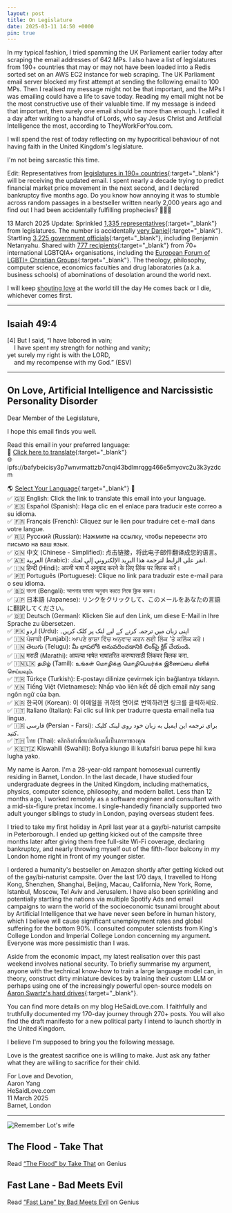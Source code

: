 ```yaml
---
layout: post
title: On Legislature
date: 2025-03-11 14:50 +0000
pin: true
---
```


In my typical fashion, I tried spamming the UK Parliament earlier today after scraping the email addresses of 642 MPs. I also have a list of legislatures from 190+ countries that may or may not have been loaded into a Redis sorted set on an AWS EC2 instance for web scraping. The UK Parliament email server blocked my first attempt at sending the following email to 100 MPs. Then I realised my message might not be that important, and the MPs I was emailing could have a life to save today. Reading my email might not be the most constructive use of their valuable time. If my message is indeed that important, then surely one email should be more than enough. I called it a day after writing to a handful of Lords, who say Jesus Christ and Artificial Intelligence the most, according to TheyWorkForYou.com.

I will spend the rest of today reflecting on my hypocritical behaviour of not having faith in the United Kingdom's legislature.

I'm not being sarcastic this time.

Edit: Representatives from [legislatures in 190+ countries](https://github.com/zyang01/email-scraping/blob/main/gov/legislatures.csv){:target="_blank"} will be receiving the updated email. I spent nearly a decade trying to predict financial market price movement in the next second, and I declared bankruptcy five months ago. Do you know how annoying it was to stumble across random passages in a bestseller written nearly 2,000 years ago and find out I had been accidentally fulfilling prophecies? 🤦🤷🙄

13 March 2025 Update: Sprinkled [1,335 representatives](https://dl.hesaid.love/campaignRecipients_2500541_3432911_0211dad95f5c60db3590c02dbc60e821.csv
){:target="_blank"} from legislatures. The number is accidentally [very Daniel](https://www.gotquestions.org/tribulation-1260-1290-1335-days.html){:target="_blank"}. Startling [3,225 government officials](https://dl.hesaid.love/campaignRecipients_2501789_3432911_c150a2903025aa06d6289a42b5ee0096.csv){:target="_blank"}, including Benjamin Netanyahu. Shared with [777 recipients](https://dl.hesaid.love/campaignRecipients_2502635_3432911_2e6dce838b3cec25c230de30dc4b753d.csv){:target="_blank"} from 70+ international LGBTQIA+ organisations, including the [European Forum of LGBTI+ Christian Groups](https://www.lgbtchristians.eu/){:target="_blank"}. The theology, philosophy, computer science, economics faculties and drug laboratories (a.k.a. business schools) of abominations of desolation around the world next.

I will keep [shouting love](#shouting-love) at the world till the day He comes back or I die, whichever comes first.

---

## Isaiah 49:4

 [4] But I said, “I have labored in vain;<br>
  &nbsp;&nbsp;&nbsp;&nbsp;I have spent my strength for nothing and vanity;<br>
 yet surely my right is with the LORD,<br>
  &nbsp;&nbsp;&nbsp;&nbsp;and my recompense with my God.” (ESV)<br>

---

## On Love, Artificial Intelligence and Narcissistic Personality Disorder

Dear Member of the Legislature,

I hope this email finds you well.

Read this email in your preferred language:<br>
🔗 [Click here to translate](https://hesaid.love/posts/on-legislature/){:target="_blank"}<br>
🌐 ipfs://bafybeicisy3p7wnvrmattzb7cnqi43bdlmrqgg466e5myovc2u3k3yzdcm<br>

🌎 [Select Your Language](https://hesaid.love/posts/on-legislature/){:target="_blank"} 📩<br>
✅ 🇬🇧 English: Click the link to translate this email into your language.<br>
✅ 🇪🇸 Español (Spanish): Haga clic en el enlace para traducir este correo a su idioma.<br>
✅ 🇫🇷 Français (French): Cliquez sur le lien pour traduire cet e-mail dans votre langue.<br>
✅ 🇷🇺 Русский (Russian): Нажмите на ссылку, чтобы перевести это письмо на ваш язык.<br>
✅ 🇨🇳 中文 (Chinese - Simplified): 点击链接，将此电子邮件翻译成您的语言。<br>
✅ 🇦🇪 العربية (Arabic): انقر على الرابط لترجمة هذا البريد الإلكتروني إلى لغتك.<br>
✅ 🇮🇳 हिन्दी (Hindi): अपनी भाषा में अनुवाद करने के लिए लिंक पर क्लिक करें।<br>
✅ 🇵🇹 Português (Portuguese): Clique no link para traduzir este e-mail para o seu idioma.<br>
✅ 🇧🇩 বাংলা (Bengali): আপনার ভাষায় অনুবাদ করতে লিঙ্কে ক্লিক করুন।<br>
✅ 🇯🇵 日本語 (Japanese): リンクをクリックして、このメールをあなたの言語に翻訳してください。<br>
✅ 🇩🇪 Deutsch (German): Klicken Sie auf den Link, um diese E-Mail in Ihre Sprache zu übersetzen.<br>
✅ 🇵🇰 اردو (Urdu): اپنی زبان میں ترجمہ کرنے کے لیے لنک پر کلک کریں۔<br>
✅ 🇮🇳 ਪੰਜਾਬੀ (Punjabi): ਆਪਣੇ ਭਾਸ਼ਾ ਵਿੱਚ ਅਨੁਵਾਦ ਕਰਨ ਲਈ ਲਿੰਕ 'ਤੇ ਕਲਿੱਕ ਕਰੋ।<br>
✅ 🇮🇳 తెలుగు (Telugu): మీ భాషలోకి అనువదించడానికి లింక్‌పై క్లిక్ చేయండి.<br>
✅ 🇮🇳 मराठी (Marathi): आपल्या भाषेत भाषांतरित करण्यासाठी लिंकवर क्लिक करा.<br>
✅ 🇮🇳🇱🇰 தமிழ் (Tamil): உங்கள் மொழிக்கு மொழிபெயர்க்க இணைப்பை கிளிக் செய்யவும்.<br>
✅ 🇹🇷 Türkçe (Turkish): E-postayı dilinize çevirmek için bağlantıya tıklayın.<br>
✅ 🇻🇳 Tiếng Việt (Vietnamese): Nhấp vào liên kết để dịch email này sang ngôn ngữ của bạn.<br>
✅ 🇰🇷 한국어 (Korean): 이 이메일을 귀하의 언어로 번역하려면 링크를 클릭하세요.<br>
✅ 🇮🇹 Italiano (Italian): Fai clic sul link per tradurre questa email nella tua lingua.<br>
✅ 🇮🇷 فارسی (Persian - Farsi): برای ترجمه این ایمیل به زبان خود روی لینک کلیک کنید.<br>
✅ 🇹🇭 ไทย (Thai): คลิกลิงก์เพื่อแปลอีเมลนี้เป็นภาษาของคุณ<br>
✅ 🇰🇪🇹🇿 Kiswahili (Swahili): Bofya kiungo ili kutafsiri barua pepe hii kwa lugha yako.<br>

My name is Aaron. I'm a 28-year-old rampant homosexual currently residing in Barnet, London. In the last decade, I have studied four undergraduate degrees in the United Kingdom, including mathematics, physics, computer science, philosophy, and modern ballet. Less than 12 months ago, I worked remotely as a software engineer and consultant with a mid-six-figure pretax income. I single-handedly financially supported two adult younger siblings to study in London, paying overseas student fees.

I tried to take my first holiday in April last year at a gay/bi-naturist campsite in Peterborough. I ended up getting kicked out of the campsite three months later after giving them free full-site Wi-Fi coverage, declaring bankruptcy, and nearly throwing myself out of the fifth-floor balcony in my London home right in front of my younger sister.

I ordered a humanity's bestseller on Amazon shortly after getting kicked out of the gay/bi-naturist campsite. Over the last 170 days, I travelled to Hong Kong, Shenzhen, Shanghai, Beijing, Macau, California, New York, Rome, Istanbul, Moscow, Tel Aviv and Jerusalem. I have also been sprinkling and potentially startling the nations via multiple Spotify Ads and email campaigns to warn the world of the socioeconomic tsunami brought about by Artificial Intelligence that we have never seen before in human history, which I believe will cause significant unemployment rates and global suffering for the bottom 90%. I consulted computer scientists from King's College London and Imperial College London concerning my argument. Everyone was more pessimistic than I was.

Aside from the economic impact, my latest realisation over this past weekend involves national security. To briefly summarise my argument, anyone with the technical know-how to train a large language model can, in theory, construct dirty miniature devices by training their custom LLM or perhaps using one of the increasingly powerful open-source models on [Aaron Swartz's hard drives](https://en.wikipedia.org/wiki/Aaron_Swartz){:target="_blank"}.

You can find more details on my blog HeSaidLove.com. I faithfully and truthfully documented my 170-day journey through 270+ posts. You will also find the draft manifesto for a new political party I intend to launch shortly in the United Kingdom.

<span id="shouting-love">I believe I'm supposed to bring you the following message.</span>

Love is the greatest sacrifice one is willing to make. Just ask any father what they are willing to sacrifice for their child.

For Love and Devotion,<br>
Aaron Yang<br>
HeSaidLove.com<br>
11 March 2025<br>
Barnet, London<br>

---

![Remember Lot's wife](/6h93kexuawxz.jpg)

## The Flood - Take That

<div id='rg_embed_link_2307790' class='rg_embed_link' data-song-id='2307790'>Read <a href='https://genius.com/Take-that-the-flood-lyrics'>“The Flood” by Take That</a> on Genius</div> <script crossorigin src='https://genius.com/songs/2307790/embed.js'></script>

## Fast Lane - Bad Meets Evil

<div id='rg_embed_link_49521' class='rg_embed_link' data-song-id='49521'>Read <a href='https://genius.com/Bad-meets-evil-fast-lane-lyrics'>“Fast Lane” by Bad Meets Evil</a> on Genius</div> <script crossorigin src='https://genius.com/songs/49521/embed.js'></script>
